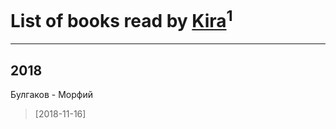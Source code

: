 # List of books read by [Kira](https://plus.google.com/108944458841064852769)<sup>1</sup>
---

## 2018

Булгаков - Морфий
> [2018-11-16] 



